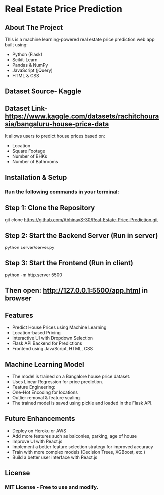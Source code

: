 # Real Estate Price Prediction

## About The Project
This is a machine learning-powered real estate price prediction web app built using:
- Python (Flask)
- Scikit-Learn
- Pandas & NumPy
- JavaScript (jQuery)
- HTML & CSS

## Dataset Source- Kaggle
## Dataset Link- https://www.kaggle.com/datasets/rachitchourasia/bangaluru-house-price-data

It allows users to predict house prices based on:
- Location
- Square Footage
- Number of BHKs
- Number of Bathrooms

## Installation & Setup

### Run the following commands in your terminal:


## Step 1: Clone the Repository
git clone https://github.com/AbhinavS-30/Real-Estate-Price-Prediction.git

## Step 2: Start the Backend Server (Run in server)
python server/server.py

## Step 3: Start the Frontend (Run in client)
python -m http.server 5500
## Then open: http://127.0.0.1:5500/app.html in browser

## Features
- Predict House Prices using Machine Learning
- Location-based Pricing
- Interactive UI with Dropdown Selection
- Flask API Backend for Predictions
- Frontend using JavaScript, HTML, CSS

## Machine Learning Model
- The model is trained on a Bangalore house price dataset.
- Uses Linear Regression for price prediction.
- Feature Engineering:
- One-Hot Encoding for locations
- Outlier removal & feature scaling
- The trained model is saved using pickle and loaded in the Flask API.

## Future Enhancements
- Deploy on Heroku or AWS
- Add more features such as balconies, parking, age of house
- Improve UI with React.js
- Implement a better feature selection strategy for improved accuracy
- Train with more complex models (Decision Trees, XGBoost, etc.)
- Build a better user interface with React.js

## License
### MIT License - Free to use and modify.


